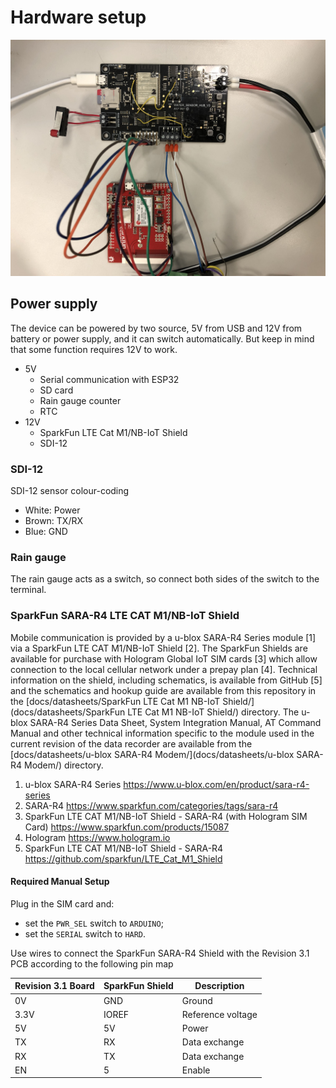 # Hardware setup

![Hardware](figures/Rev3.0_setup.JPG)

## Power supply

The device can be powered by two source, 5V from USB and 12V from battery or power supply, and it can switch automatically. But keep in mind that some function requires 12V to work.

- 5V
  - Serial communication with ESP32
  - SD card
  - Rain gauge counter
  - RTC
- 12V
  - SparkFun LTE Cat M1/NB-IoT Shield
  - SDI-12

### SDI-12

SDI-12 sensor colour-coding

- White: Power
- Brown: TX/RX
- Blue: GND

### Rain gauge

The rain gauge acts as a switch, so connect both sides of the switch to the terminal.

### SparkFun SARA-R4 LTE CAT M1/NB-IoT Shield

Mobile communication is provided by a u-blox SARA-R4 Series module [1] via a SparkFun LTE CAT M1/NB-IoT Shield [2]. The SparkFun Shields are available for purchase with Hologram Global IoT SIM cards [3] which allow connection to the local cellular network under a prepay plan [4]. Technical information on the shield, including schematics, is available from GitHub [5] and the schematics and hookup guide are available from this repository in the [docs/datasheets/SparkFun LTE Cat M1 NB-IoT Shield/](docs/datasheets/SparkFun LTE Cat M1 NB-IoT Shield/) directory. The u-blox  SARA-R4 Series Data Sheet, System Integration Manual, AT Command Manual and other technical information specific to the module used in the current revision of the data recorder are available from the [docs/datasheets/u-blox SARA-R4 Modem/](docs/datasheets/u-blox SARA-R4 Modem/) directory.

1. u-blox SARA-R4 Series <https://www.u-blox.com/en/product/sara-r4-series>
1. SARA-R4 <https://www.sparkfun.com/categories/tags/sara-r4>
1. SparkFun LTE CAT M1/NB-IoT Shield - SARA-R4 (with Hologram SIM Card) <https://www.sparkfun.com/products/15087>
1. Hologram <https://www.hologram.io>
1. SparkFun LTE CAT M1/NB-IoT Shield - SARA-R4 <https://github.com/sparkfun/LTE_Cat_M1_Shield>

#### Required Manual Setup

Plug in the SIM card and:

- set the `PWR_SEL` switch to `ARDUINO`;
- set the `SERIAL` switch to `HARD`.

Use wires to connect the SparkFun SARA-R4 Shield with the Revision 3.1 PCB according to the following pin map

| Revision 3.1 Board | SparkFun Shield | Description       |
| ------------------ | --------------- | ----------------- |
| 0V                 | GND             | Ground            |
| 3.3V               | IOREF           | Reference voltage |
| 5V                 | 5V              | Power             |
| TX                 | RX              | Data exchange     |
| RX                 | TX              | Data exchange     |
| EN                 | 5               | Enable            |
